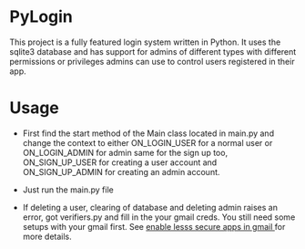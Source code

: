 # PyLogin
This project is a fully featured login system written in Python. It uses the sqlite3 database and has support for admins of different types with different permissions or privileges admins can use to control users registered in their app.

# Usage
  - First find the start method of the Main class located in main.py and change the context to either ON_LOGIN_USER for a normal user or ON_LOGIN_ADMIN for admin
  same for the sign up too, ON_SIGN_UP_USER for creating a user account and ON_SIGN_UP_ADMIN for creating an admin account.
  
  - Just run the main.py file
  
  - If deleting a user, clearing of database and deleting admin raises an error, got verifiers.py and fill in the your gmail creds. You still need some setups with your gmail first. See [enable lesss secure apps in gmail ](https://www.lifewire.com/unlock-gmail-for-a-new-email-program-or-service-1171974#:~:text=To%20enable%20%22less%20secure%22%20email%20programs%20to%20access,sure%20Allow%20less%20secure%20apps%20is%20On%20.) for more details.
